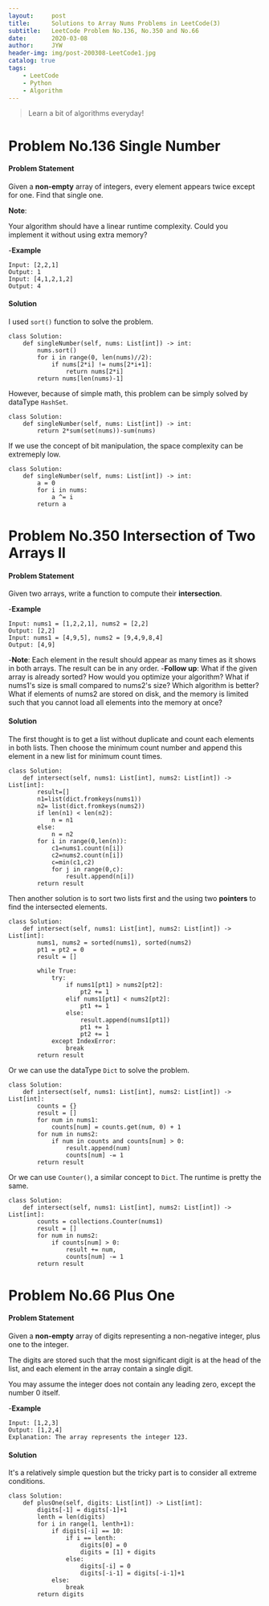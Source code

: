 ```yaml
---
layout:     post
title:      Solutions to Array Nums Problems in LeetCode(3)
subtitle:   LeetCode Problem No.136, No.350 and No.66
date:       2020-03-08
author:     JYW
header-img: img/post-200308-LeetCode1.jpg
catalog: true
tags:
    - LeetCode
    - Python
    - Algorithm
---
```


>Learn a bit of algorithms everyday!

# Problem No.136 Single Number

#### Problem Statement

Given a **non-empty** array of integers, every element appears twice except for one. Find that single one.

**Note**:

Your algorithm should have a linear runtime complexity. Could you implement it without using extra memory?

-**Example**
```
Input: [2,2,1]
Output: 1
Input: [4,1,2,1,2]
Output: 4
```

#### Solution

I used `sort()` function to solve the problem.
```
class Solution:
    def singleNumber(self, nums: List[int]) -> int:
        nums.sort()
        for i in range(0, len(nums)//2):
            if nums[2*i] != nums[2*i+1]:
                return nums[2*i]
        return nums[len(nums)-1]
``` 
However, because of simple math, this problem can be simply solved by dataType `HashSet`.
```
class Solution:
    def singleNumber(self, nums: List[int]) -> int:
        return 2*sum(set(nums))-sum(nums)
```
If we use the concept of bit manipulation, the space complexity can be extremeply low.
```
class Solution:
    def singleNumber(self, nums: List[int]) -> int:
        a = 0
        for i in nums:
            a ^= i
        return a
```

# Problem No.350 Intersection of Two Arrays II

#### Problem Statement

Given two arrays, write a function to compute their **intersection**.

-**Example**
```
Input: nums1 = [1,2,2,1], nums2 = [2,2]
Output: [2,2]
Input: nums1 = [4,9,5], nums2 = [9,4,9,8,4]
Output: [4,9]
```
-**Note**:
Each element in the result should appear as many times as it shows in both arrays.
The result can be in any order.
-**Follow up**:
What if the given array is already sorted? How would you optimize your algorithm?
What if nums1's size is small compared to nums2's size? Which algorithm is better?
What if elements of nums2 are stored on disk, and the memory is limited such that you cannot load all elements into the memory at once?

#### Solution

The first thought is to get a list without duplicate and count each elements in both lists. Then choose the minimum count number and append this element in a new list for minimum count times.
```
class Solution:
    def intersect(self, nums1: List[int], nums2: List[int]) -> List[int]:
        result=[]
        n1=list(dict.fromkeys(nums1))
        n2= list(dict.fromkeys(nums2))
        if len(n1) < len(n2):
            n = n1
        else:
            n = n2
        for i in range(0,len(n)):
            c1=nums1.count(n[i])
            c2=nums2.count(n[i])
            c=min(c1,c2)
            for j in range(0,c):
                result.append(n[i])
        return result
``` 
Then another solution is to sort two lists first and the using two **pointers** to find the intersected elements.
```
class Solution:
    def intersect(self, nums1: List[int], nums2: List[int]) -> List[int]:
        nums1, nums2 = sorted(nums1), sorted(nums2)
        pt1 = pt2 = 0
        result = []

        while True:
            try:
                if nums1[pt1] > nums2[pt2]:
                    pt2 += 1
                elif nums1[pt1] < nums2[pt2]:
                    pt1 += 1
                else:
                    result.append(nums1[pt1])
                    pt1 += 1
                    pt2 += 1
            except IndexError:
                break
        return result
```
Or we can use the dataType `Dict` to solve the problem.
```
class Solution:
    def intersect(self, nums1: List[int], nums2: List[int]) -> List[int]:
        counts = {}
        result = []
        for num in nums1:
            counts[num] = counts.get(num, 0) + 1
        for num in nums2:
            if num in counts and counts[num] > 0:
                result.append(num)
                counts[num] -= 1
        return result
```
Or we can use `Counter()`, a similar concept to `Dict`. The runtime is pretty the same.
```
class Solution:
    def intersect(self, nums1: List[int], nums2: List[int]) -> List[int]:
        counts = collections.Counter(nums1)
        result = []
        for num in nums2:
            if counts[num] > 0:
                result += num,
                counts[num] -= 1
        return result
```

# Problem No.66 Plus One

#### Problem Statement

Given a **non-empty** array of digits representing a non-negative integer, plus one to the integer.

The digits are stored such that the most significant digit is at the head of the list, and each element in the array contain a single digit.

You may assume the integer does not contain any leading zero, except the number 0 itself.

-**Example**
```
Input: [1,2,3]
Output: [1,2,4]
Explanation: The array represents the integer 123.
```

#### Solution

It's a relatively simple question but the tricky part is to consider all extreme conditions.
```
class Solution:
    def plusOne(self, digits: List[int]) -> List[int]:
        digits[-1] = digits[-1]+1
        lenth = len(digits)
        for i in range(1, lenth+1):
            if digits[-i] == 10:
                if i == lenth:
                    digits[0] = 0
                    digits = [1] + digits
                else:
                    digits[-i] = 0
                    digits[-i-1] = digits[-i-1]+1
            else:
                break
        return digits
```